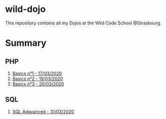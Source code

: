 # wild-dojo
<p>This repository contains all my Dojos at the Wild Code School @Strasbourg.</p>

<h1>Summary</h1>
<h2>PHP</h2>
<ol>
  <li><a href="https://github.com/Moxymore67/wild-dojo/tree/master/php/basics">
    Basics n°1 - 17/03/2020</a>
  </li>
  <li><a href="https://github.com/Moxymore67/wild-dojo/tree/master/php/basics-2">
    Basics n°2 - 19/03/2020</a>
  </li>
  <li><a href="https://github.com/Moxymore67/wild-dojo/tree/master/php/basics-3">
    Basics n°3 - 20/03/2020</a>
  </li>
</ol>
<h2>SQL</h2>
<ol>
  <li><a href="https://github.com/Moxymore67/wild-dojo/tree/master/sql/sql-advanced">
    SQL Adavanced - 31/03/2020</a>
  </li>
</ol>